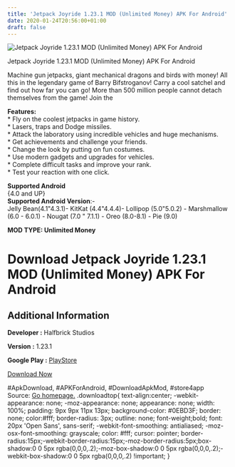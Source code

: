 ```yaml
---
title: 'Jetpack Joyride 1.23.1 MOD (Unlimited Money) APK For Android'
date: 2020-01-24T20:56:00+01:00
draft: false
---
```


![Jetpack Joyride 1.23.1 MOD (Unlimited Money) APK For Android](https://i0.wp.com/apkhome.net/wp-content/uploads/2020/01/Jetpack-Joyride-1.23.1-MOD-Unlimited-Money.png "Jetpack Joyride 1.23.1 MOD (Unlimited Money) APK For Android")

  

Jetpack Joyride 1.23.1 MOD (Unlimited Money) APK For Android

Machine gun jetpacks, giant mechanical dragons and birds with money! All this in the legendary game of Barry Bifstroganov! Carry a cool satchel and find out how far you can go! More than 500 million people cannot detach themselves from the game! Join the

**Features:**  
\* Fly on the coolest jetpacks in game history.  
\* Lasers, traps and Dodge missiles.  
\* Attack the laboratory using incredible vehicles and huge mechanisms.  
\* Get achievements and challenge your friends.  
\* Change the look by putting on fun costumes.  
\* Use modern gadgets and upgrades for vehicles.  
\* Complete difficult tasks and improve your rank.  
\* Test your reaction with one click.

**Supported Android**  
{4.0 and UP}  
**Supported Android Version**:-  
Jelly Bean(4.1"4.3.1)- KitKat (4.4"4.4.4)- Lollipop (5.0"5.0.2) - Marshmallow (6.0 - 6.0.1) - Nougat (7.0 " 7.1.1) - Oreo (8.0-8.1) - Pie (9.0)

**MOD TYPE: Unlimited Money**

Download Jetpack Joyride 1.23.1 MOD (Unlimited Money) APK For Android
=====================================================================

Additional Information
----------------------

**Developer :** Halfbrick Studios

**Version :** 1.23.1

**Google Play :** [PlayStore](https://play.google.com/store/apps/details?id=com.halfbrick.jetpackjoyride&hl=ru)

  

[Download Now](https://store4app.co/post/jetpack-joyride-1-23-1-mod-unlimited-money-apk-for-android_1579895498)

  
#ApkDownload, #APKForAndroid, #DownloadApkMod, #store4app  
Source: [Go homepage.](https://store4app.co/post/jetpack-joyride-1-23-1-mod-unlimited-money-apk-for-android_1579895498) .downloadtop{ text-align:center; -webkit-appearance: none; -moz-appearance: none; appearance: none; width: 100%; padding: 9px 9px 11px 13px; background-color: #0EBD3F; border: none; color:#fff; border-radius: 3px; outline: none; font-weight;bold; font: 20px 'Open Sans', sans-serif; -webkit-font-smoothing: antialiased; -moz-osx-font-smoothing: grayscale; color: #fff; cursor: pointer; border-radius:15px;-webkit-border-radius:15px;-moz-border-radius:5px;box-shadow:0 0 5px rgba(0,0,0,.2);-moz-box-shadow:0 0 5px rgba(0,0,0,.2);-webkit-box-shadow:0 0 5px rgba(0,0,0,.2) !important; }